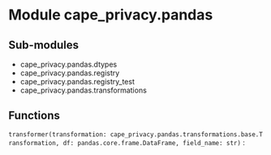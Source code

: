 Module cape_privacy.pandas
==========================

Sub-modules
-----------
* cape_privacy.pandas.dtypes
* cape_privacy.pandas.registry
* cape_privacy.pandas.registry_test
* cape_privacy.pandas.transformations

Functions
---------

    
`transformer(transformation: cape_privacy.pandas.transformations.base.Transformation, df: pandas.core.frame.DataFrame, field_name: str)`
: